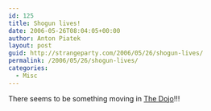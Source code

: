```yaml
---
id: 125
title: Shogun lives!
date: 2006-05-26T08:04:05+00:00
author: Anton Piatek
layout: post
guid: http://strangeparty.com/2006/05/26/shogun-lives/
permalink: /2006/05/26/shogun-lives/
categories:
  - Misc
---
```

There seems to be something moving in [The Dojo](http://shoguninthedojo.blogspot.com/2006/05/response.html)!!!